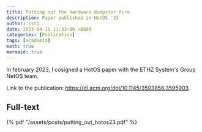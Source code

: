 ```yaml
---
title: Putting out the Hardware dumpster fire
description: Paper published in HotOS '23
author: cst1
date: 2023-04-15 11:33:00 +0800
categories: [Publication]
tags: [academia]
math: true
mermaid: true
---
```


In february 2023, I cosigned a HotOS paper with the ETHZ System's Group NetOS team.

Link to the publication: <https://dl.acm.org/doi/10.1145/3593856.3595903>.

## Full-text

{% pdf "/assets/posts/putting\_out\_hotos23.pdf" %}
